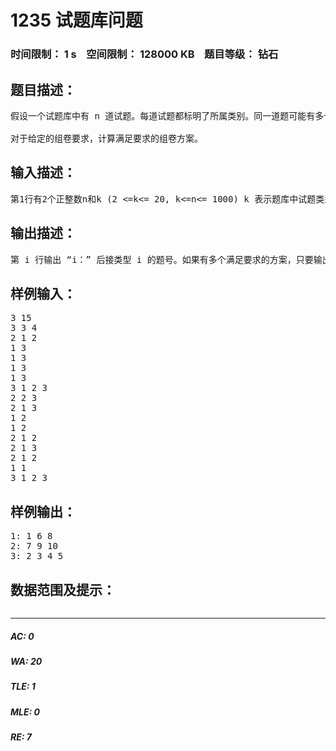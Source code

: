 # 1235 试题库问题   
### 时间限制： 1 s&nbsp;&nbsp;&nbsp;&nbsp;空间限制： 128000 KB&nbsp;&nbsp;&nbsp;&nbsp;题目等级： 钻石  
## 题目描述：  

<pre>
假设一个试题库中有 n 道试题。每道试题都标明了所属类别。同一道题可能有多个类别属性。现要从题库中抽取 m 道题组成试卷。并要求试卷包含指定类型的试题。试设计一个满足要求的组卷算法。   
  
对于给定的组卷要求，计算满足要求的组卷方案。
</pre>
  
  
## 输入描述：  

<pre>
第1行有2个正整数n和k (2 <=k<= 20, k<=n<= 1000) k 表示题库中试题类型总数，n 表示题库中试题总数。第 2 行有 k 个正整数，第 i 个正整数表示要选出的类型 i 的题数。这 k 个数相加就是要选出的总题数 m。接下来的 n 行给出了题库中每个试题的类型信息。每行的第 1 个正整数 p 表明该题可以属于 p 类，接着的 p 个数是该题所属的类型号。
</pre>
  
  
## 输出描述：  

<pre>
第 i 行输出 “i：” 后接类型 i 的题号。如果有多个满足要求的方案，只要输出 1 个方案。如果问题无解，则输出“No Solution!”。
</pre>
  
  
## 样例输入：  

<pre>
3 15 
3 3 4 
2 1 2 
1 3 
1 3 
1 3 
1 3 
3 1 2 3 
2 2 3 
2 1 3 
1 2 
1 2 
2 1 2 
2 1 3 
2 1 2 
1 1 
3 1 2 3
</pre>
  
  
## 样例输出：  

<pre>
1: 1 6 8  
2: 7 9 10  
3: 2 3 4 5
</pre>
  
  
## 数据范围及提示：  

<pre>
</pre>
  
  
***  

##### AC: 0  
##### WA: 20  
##### TLE: 1  
##### MLE: 0  
##### RE: 7  
